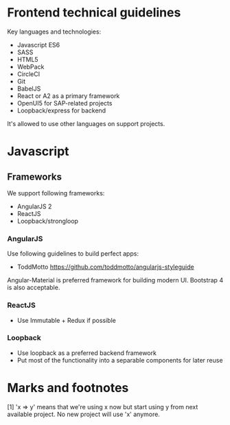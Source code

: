 # Frontend  technical guidelines

Key languages and technologies:
* Javascript ES6
* SASS 
* HTML5
* WebPack
* CircleCI
* Git
* BabelJS
* React or A2 as a primary framework
* OpenUI5 for SAP-related projects
* Loopback/express for backend

It's allowed to use other languages on support projects.

# Javascript

## Frameworks

We support following frameworks:
* AngularJS 2
* ReactJS 
* Loopback/strongloop

### AngularJS

Use following guidelines to build perfect apps:
* ToddMotto https://github.com/toddmotto/angularjs-styleguide

Angular-Material is preferred framework for building modern UI. Bootstrap 4 is also acceptable.

### ReactJS

* Use Immutable + Redux if possible

### Loopback

* Use loopback as a preferred backend framework
* Put most of the functionality into a separable components for later reuse

### 

# Marks and footnotes

[1] 'x => y'  means that we're using x now but start using y from next available project. No new project will use 'x' anymore.
